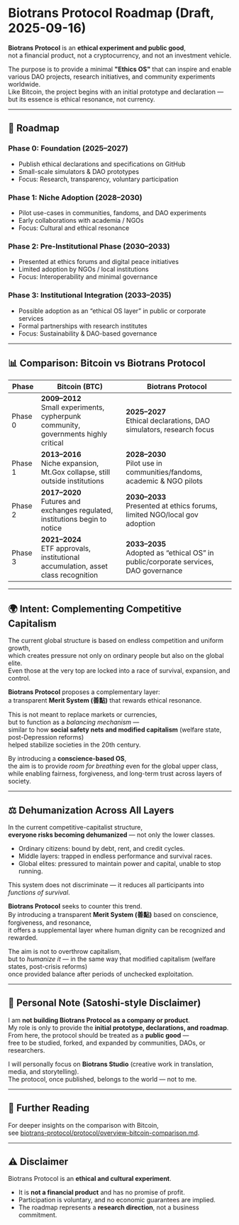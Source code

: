 # Biotrans Protocol Roadmap (Draft, 2025-09-16)

**Biotrans Protocol** is an **ethical experiment and public good**,  
not a financial product, not a cryptocurrency, and not an investment vehicle.  

The purpose is to provide a minimal **"Ethics OS"** that can inspire and enable  
various DAO projects, research initiatives, and community experiments worldwide.  
Like Bitcoin, the project begins with an initial prototype and declaration —  
but its essence is ethical resonance, not currency.

---

## 📌 Roadmap

### Phase 0: Foundation (2025–2027)
- Publish ethical declarations and specifications on GitHub  
- Small-scale simulators & DAO prototypes  
- Focus: Research, transparency, voluntary participation  

### Phase 1: Niche Adoption (2028–2030)
- Pilot use-cases in communities, fandoms, and DAO experiments  
- Early collaborations with academia / NGOs  
- Focus: Cultural and ethical resonance  

### Phase 2: Pre-Institutional Phase (2030–2033)
- Presented at ethics forums and digital peace initiatives  
- Limited adoption by NGOs / local institutions  
- Focus: Interoperability and minimal governance  

### Phase 3: Institutional Integration (2033–2035)
- Possible adoption as an “ethical OS layer” in public or corporate services  
- Formal partnerships with research institutes  
- Focus: Sustainability & DAO-based governance  

---

## 📊 Comparison: Bitcoin vs Biotrans Protocol

| Phase | Bitcoin (BTC) | Biotrans Protocol |
|-------|---------------|-------------------|
| Phase 0 | **2009–2012**<br>Small experiments, cypherpunk community, governments highly critical | **2025–2027**<br>Ethical declarations, DAO simulators, research focus |
| Phase 1 | **2013–2016**<br>Niche expansion, Mt.Gox collapse, still outside institutions | **2028–2030**<br>Pilot use in communities/fandoms, academic & NGO pilots |
| Phase 2 | **2017–2020**<br>Futures and exchanges regulated, institutions begin to notice | **2030–2033**<br>Presented at ethics forums, limited NGO/local gov adoption |
| Phase 3 | **2021–2024**<br>ETF approvals, institutional accumulation, asset class recognition | **2033–2035**<br>Adopted as “ethical OS” in public/corporate services, DAO governance |

---

## 🌍 Intent: Complementing Competitive Capitalism

The current global structure is based on endless competition and uniform growth,  
which creates pressure not only on ordinary people but also on the global elite.  
Even those at the very top are locked into a race of survival, expansion, and control.  

**Biotrans Protocol** proposes a complementary layer:  
a transparent **Merit System (善點)** that rewards ethical resonance.  

This is not meant to replace markets or currencies,  
but to function as a *balancing mechanism* —  
similar to how **social safety nets and modified capitalism** (welfare state, post-Depression reforms)  
helped stabilize societies in the 20th century.  

By introducing a **conscience-based OS**,  
the aim is to provide *room for breathing* even for the global upper class,  
while enabling fairness, forgiveness, and long-term trust across layers of society.  

---

## ⚖️ Dehumanization Across All Layers

In the current competitive-capitalist structure,  
**everyone risks becoming dehumanized** — not only the lower classes.  

- Ordinary citizens: bound by debt, rent, and credit cycles.  
- Middle layers: trapped in endless performance and survival races.  
- Global elites: pressured to maintain power and capital, unable to stop running.  

This system does not discriminate — it reduces all participants into *functions of survival*.  

**Biotrans Protocol** seeks to counter this trend.  
By introducing a transparent **Merit System (善點)** based on conscience, forgiveness, and resonance,  
it offers a supplemental layer where human dignity can be recognized and rewarded.  

The aim is not to overthrow capitalism,  
but to *humanize it* — in the same way that modified capitalism (welfare states, post-crisis reforms)  
once provided balance after periods of unchecked exploitation.  

---

## 📝 Personal Note (Satoshi-style Disclaimer)

I am **not building Biotrans Protocol as a company or product**.  
My role is only to provide the **initial prototype, declarations, and roadmap**.  
From here, the protocol should be treated as a **public good** —  
free to be studied, forked, and expanded by communities, DAOs, or researchers.  

I will personally focus on **Biotrans Studio** (creative work in translation, media, and storytelling).  
The protocol, once published, belongs to the world — not to me.

---

## 🔗 Further Reading

For deeper insights on the comparison with Bitcoin,  
see [biotrans-protocol/protocol/overview-bitcoin-comparison.md](../protocol/overview-bitcoin-comparison.md).

---

## ⚠️ Disclaimer
Biotrans Protocol is an **ethical and cultural experiment**.  
- It is **not a financial product** and has no promise of profit.  
- Participation is voluntary, and no economic guarantees are implied.  
- The roadmap represents a **research direction**, not a business commitment.
